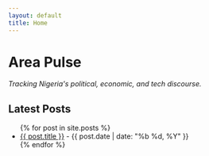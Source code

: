 ```yaml
---
layout: default
title: Home
---
```


# Area Pulse

_Tracking Nigeria's political, economic, and tech discourse._

## Latest Posts

<ul>
  {% for post in site.posts %}
    <li>
      <a href="{{ site.baseurl }}{{ post.url }}">{{ post.title }}</a> - {{ post.date | date: "%b %d, %Y" }}
    </li>
  {% endfor %}
</ul> 
